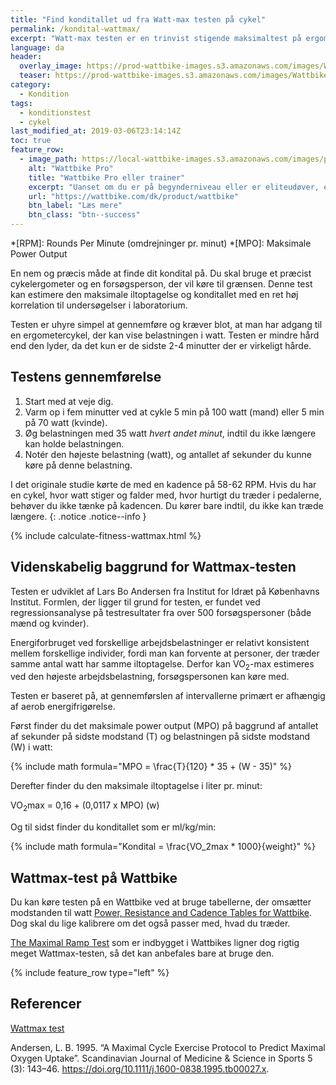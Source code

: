 ```yaml
---
title: "Find konditallet ud fra Watt-max testen på cykel"
permalink: /kondital-wattmax/
excerpt: "Watt-max testen er en trinvist stigende maksimaltest på ergometercykel. Testens resultat kan være et præstationsmål i sig selv, men den giver også et validt estimat af den maksimale iltoptagelse."
language: da
header:
  overlay_image: https://prod-wattbike-images.s3.amazonaws.com/images/Wattbike4059_edit-(2)-ecffa30a11c87543.jpg
  teaser: https://prod-wattbike-images.s3.amazonaws.com/images/Wattbike4059_edit-(2)-ecffa30a11c87543.jpg
category:
  - Kondition
tags:
  - konditionstest
  - cykel
last_modified_at: 2019-03-06T23:14:14Z
toc: true
feature_row:
  - image_path: https://local-wattbike-images.s3.amazonaws.com/images/product__wattbike@3x.jpg
    alt: "Wattbike Pro"
    title: "Wattbike Pro eller trainer"
    excerpt: "Uanset om du er på begynderniveau eller er eliteudøver, er Wattbike Pro og Trainer udviklet til at forbedre din performance."
    url: "https://wattbike.com/dk/product/wattbike"
    btn_label: "Læs mere"
    btn_class: "btn--success"
---
```


*[RPM]: Rounds Per Minute (omdrejninger pr. minut)
*[MPO]: Maksimale Power Output

En nem og præcis måde at finde dit kondital på. Du skal bruge et præcist cykelergometer og en forsøgsperson, der vil køre til grænsen. Denne test kan estimere den maksimale iltoptagelse og konditallet med en ret høj korrelation til undersøgelser i laboratorium. 

Testen er uhyre simpel at gennemføre og kræver blot, at man har adgang til en ergometercykel, der kan vise belastningen i watt. Testen er mindre hård end den lyder, da det kun er de sidste 2-4 minutter der er virkeligt hårde.

## Testens gennemførelse

1. Start med at veje dig.
2. Varm op i fem minutter ved at cykle 5 min på 100 watt (mand) eller 5 min på 70 watt (kvinde).
3. Øg belastningen med 35 watt _hvert andet minut_, indtil du ikke længere kan holde belastningen.
4. Notér den højeste belastning (watt), og antallet af sekunder du kunne køre på denne belastning.

I det originale studie kørte de med en kadence på 58-62 RPM. Hvis du har en cykel, hvor watt stiger og falder med, hvor hurtigt du træder i pedalerne, behøver du ikke tænke på kadencen. Du kører bare indtil, du ikke kan træde længere.
{: .notice .notice--info }

{% include calculate-fitness-wattmax.html %}

## Videnskabelig baggrund for Wattmax-testen

Testen er udviklet af Lars Bo Andersen fra Institut for Idræt på Københavns Institut. Formlen, der ligger til grund for testen, er fundet ved regressionsanalyse på testresultater fra over 500 forsøgspersoner (både mænd og kvinder).

Energiforbruget ved forskellige arbejdsbelastninger er relativt konsistent mellem forskellige individer, fordi man kan forvente at personer, der træder samme antal watt har samme iltoptagelse. Derfor kan VO<sub>2</sub>-max estimeres ved den højeste arbejdsbelastning, forsøgspersonen kan køre med.

Testen er baseret på, at gennemførslen af intervallerne primært er afhængig af aerob energifrigørelse. 

Først finder du det maksimale power output (MPO) på baggrund af antallet af sekunder på sidste modstand (T) og belastningen på sidste modstand (W) i watt:

{% include math formula="MPO = \frac{T}{120} * 35 + (W - 35)" %}

Derefter finder du den maksimale iltoptagelse i liter pr. minut:

VO<sub>2</sub>max = 0,16 + (0,0117 x MPO) (w)

Og til sidst finder du konditallet som er ml/kg/min:

{% include math formula="Kondital = \frac{VO_2max * 1000}{weight}" %}

## Wattmax-test på Wattbike

Du kan køre testen på en Wattbike ved at bruge tabellerne, der omsætter modstanden til watt [Power, Resistance and Cadence Tables for Wattbike](https://support.wattbike.com/hc/da/articles/115001881825-Power-Resistance-and-Cadence-Tables). Dog skal du lige kalibrere om det også passer med, hvad du træder.

[The Maximal Ramp Test](https://wattbike.com/dk/performance-tests/the-maximal-ramp-test) som er indbygget i Wattbikes ligner dog rigtig meget Wattmax-testen, så det kan anbefales bare at bruge den.

{% include feature_row type="left" %}

## Referencer

[Wattmax test](https://systime.dk/fileadmin/indhold/SupplerendeMaterialer/Idraet_-_teori_og_traening/4_Traeningslaere/watt-max.htm)

Andersen, L. B. 1995. “A Maximal Cycle Exercise Protocol to Predict Maximal Oxygen Uptake”. Scandinavian Journal of Medicine & Science in Sports 5 (3): 143–46. https://doi.org/10.1111/j.1600-0838.1995.tb00027.x.
